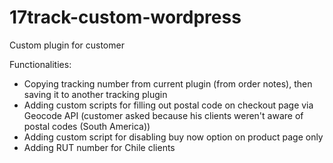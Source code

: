 # 17track-custom-wordpress

Custom plugin for customer

Functionalities:

- Copying tracking number from current plugin (from order notes), then saving it to another tracking plugin
- Adding custom scripts for filling out postal code on checkout page via Geocode API (customer asked because his clients weren't aware of postal codes (South America))
- Adding custom script for disabling buy now option on product page only
- Adding RUT number for Chile clients
